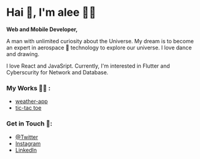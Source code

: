 # Hai 👋, I'm alee 👨‍💻
**Web and Mobile Developer,**

A man with unlimited curiosity about the Universe. My dream is to become an expert in aerospace 🚀 technology to explore our universe. I love dance and drawing. 

I love React and JavaSript. Currently, I'm interested in Flutter and Cyberscurity for Network and Database.

### My Works 👩‍💻 :
- [weather-app](https://alee0510.github.io/weather-app/)
- [tic-tac toe](https://alee0510.github.io/tictac_toe/)

### Get in Touch 🥅:
- [@Twitter](https://twitter.com/a_lee0510)
- [Instagram](https://www.instagram.com/a_lee0510/)
- [LinkedIn](https://www.linkedin.com/in/a-lee0510/)